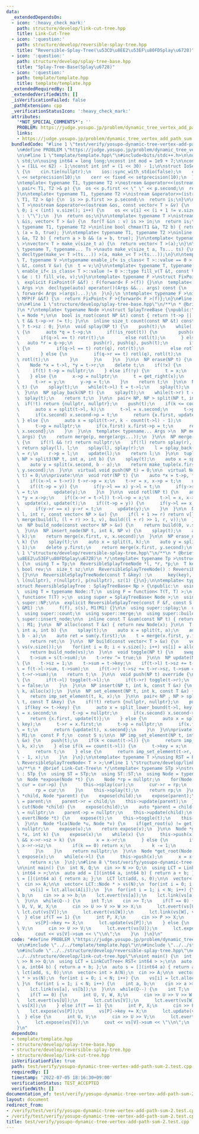 ```yaml
---
data:
  _extendedDependsOn:
  - icon: ':heavy_check_mark:'
    path: structure/develop/link-cut-tree.hpp
    title: Link-Cut-Tree
  - icon: ':question:'
    path: structure/develop/reversible-splay-tree.hpp
    title: "Reversible-Splay-Tree(\u53CD\u8EE2\u53EF\u80FDSplay\u6728)"
  - icon: ':question:'
    path: structure/develop/splay-tree-base.hpp
    title: "Splay-Tree-Base(Splay\u6728)"
  - icon: ':question:'
    path: template/template.hpp
    title: template/template.hpp
  _extendedRequiredBy: []
  _extendedVerifiedWith: []
  _isVerificationFailed: false
  _pathExtension: cpp
  _verificationStatusIcon: ':heavy_check_mark:'
  attributes:
    '*NOT_SPECIAL_COMMENTS*': ''
    PROBLEM: https://judge.yosupo.jp/problem/dynamic_tree_vertex_add_path_sum
    links:
    - https://judge.yosupo.jp/problem/dynamic_tree_vertex_add_path_sum
  bundledCode: "#line 1 \"test/verify/yosupo-dynamic-tree-vertex-add-path-sum-2.test.cpp\"\
    \n#define PROBLEM \"https://judge.yosupo.jp/problem/dynamic_tree_vertex_add_path_sum\"\
    \n\n#line 1 \"template/template.hpp\"\n#include<bits/stdc++.h>\n\nusing namespace\
    \ std;\n\nusing int64 = long long;\nconst int mod = 1e9 + 7;\n\nconst int64 infll\
    \ = (1LL << 62) - 1;\nconst int inf = (1 << 30) - 1;\n\nstruct IoSetup {\n  IoSetup()\
    \ {\n    cin.tie(nullptr);\n    ios::sync_with_stdio(false);\n    cout << fixed\
    \ << setprecision(10);\n    cerr << fixed << setprecision(10);\n  }\n} iosetup;\n\
    \ntemplate< typename T1, typename T2 >\nostream &operator<<(ostream &os, const\
    \ pair< T1, T2 >& p) {\n  os << p.first << \" \" << p.second;\n  return os;\n\
    }\n\ntemplate< typename T1, typename T2 >\nistream &operator>>(istream &is, pair<\
    \ T1, T2 > &p) {\n  is >> p.first >> p.second;\n  return is;\n}\n\ntemplate< typename\
    \ T >\nostream &operator<<(ostream &os, const vector< T > &v) {\n  for(int i =\
    \ 0; i < (int) v.size(); i++) {\n    os << v[i] << (i + 1 != v.size() ? \" \"\
    \ : \"\");\n  }\n  return os;\n}\n\ntemplate< typename T >\nistream &operator>>(istream\
    \ &is, vector< T > &v) {\n  for(T &in : v) is >> in;\n  return is;\n}\n\ntemplate<\
    \ typename T1, typename T2 >\ninline bool chmax(T1 &a, T2 b) { return a < b &&\
    \ (a = b, true); }\n\ntemplate< typename T1, typename T2 >\ninline bool chmin(T1\
    \ &a, T2 b) { return a > b && (a = b, true); }\n\ntemplate< typename T = int64\
    \ >\nvector< T > make_v(size_t a) {\n  return vector< T >(a);\n}\n\ntemplate<\
    \ typename T, typename... Ts >\nauto make_v(size_t a, Ts... ts) {\n  return vector<\
    \ decltype(make_v< T >(ts...)) >(a, make_v< T >(ts...));\n}\n\ntemplate< typename\
    \ T, typename V >\ntypename enable_if< is_class< T >::value == 0 >::type fill_v(T\
    \ &t, const V &v) {\n  t = v;\n}\n\ntemplate< typename T, typename V >\ntypename\
    \ enable_if< is_class< T >::value != 0 >::type fill_v(T &t, const V &v) {\n  for(auto\
    \ &e : t) fill_v(e, v);\n}\n\ntemplate< typename F >\nstruct FixPoint : F {\n\
    \  explicit FixPoint(F &&f) : F(forward< F >(f)) {}\n\n  template< typename...\
    \ Args >\n  decltype(auto) operator()(Args &&... args) const {\n    return F::operator()(*this,\
    \ forward< Args >(args)...);\n  }\n};\n \ntemplate< typename F >\ninline decltype(auto)\
    \ MFP(F &&f) {\n  return FixPoint< F >{forward< F >(f)};\n}\n#line 4 \"test/verify/yosupo-dynamic-tree-vertex-add-path-sum-2.test.cpp\"\
    \n\n#line 1 \"structure/develop/splay-tree-base.hpp\"\n/**\n * @brief Splay-Tree-Base(Splay\u6728\
    )\n */\ntemplate< typename Node >\nstruct SplayTreeBase {\npublic:\n  using NP\
    \ = Node *;\n\n  bool is_root(const NP &t) const { return !t->p || (t->p->l !=\
    \ t && t->p->r != t); }\n\n  inline size_t count(const NP &t) const { return t\
    \ ? t->sz : 0; }\n\n  void splay(NP t) {\n    push(t);\n    while(!is_root(t))\
    \ {\n      auto *q = t->p;\n      if(!is_root(t)) {\n        push(q), push(t);\n\
    \        if(q->l == t) rotr(t);\n        else rotl(t);\n      } else {\n     \
    \   auto *r = q->p;\n        push(r), push(q), push(t);\n        if(r->l == q)\
    \ {\n          if(q->l == t) rotr(q), rotr(t);\n          else rotl(t), rotr(t);\n\
    \        } else {\n          if(q->r == t) rotl(q), rotl(t);\n          else rotr(t),\
    \ rotl(t);\n        }\n      }\n    }\n  }\n\n  NP erase(NP t) {\n    splay(t);\n\
    \    Node *x = t->l, *y = t->r;\n    delete t;\n    if(!x) {\n      t = y;\n \
    \     if(t) t->p = nullptr;\n    } else if(!y) {\n      t = x;\n      t->p = nullptr;\n\
    \    } else {\n      x->p = nullptr;\n      t = get_right(x);\n      splay(t);\n\
    \      t->r = y;\n      y->p = t;\n    }\n    return t;\n  }\n\n  NP splay_front(NP\
    \ t) {\n    splay(t);\n    while(t->l) t = t->l;\n    splay(t);\n    return t;\n\
    \  }\n\n  NP splay_back(NP t) {\n    splay(t);\n    while(t->r) t = t->r;\n  \
    \  splay(t);\n    return t;\n  }\n\n  pair< NP, NP > split(NP t, int k) {\n  \
    \  if(!t) return {nullptr, nullptr};\n    push(t);\n    if(k <= count(t->l)) {\n\
    \      auto x = split(t->l, k);\n      t->l = x.second;\n      t->p = nullptr;\n\
    \      if(x.second) x.second->p = t;\n      return {x.first, update(t)};\n   \
    \ } else {\n      auto x = split(t->r, k - count(t->l) - 1);\n      t->r = x.first;\n\
    \      t->p = nullptr;\n      if(x.first) x.first->p = t;\n      return {update(t),\
    \ x.second};\n    }\n  }\n\n  template< typename... Args >\n  NP merge(NP p, Args...\
    \ args) {\n    return merge(p, merge(args...));\n  }\n\n  NP merge(NP l, NP r)\
    \ {\n    if(!l && !r) return nullptr;\n    if(!l) return splay(r), r;\n    if(!r)\
    \ return splay(l), l;\n    splay(l), splay(r);\n    l = splay_back(l);\n    l->r\
    \ = r;\n    r->p = l;\n    update(l);\n    return l;\n  }\n\n  tuple< NP, NP,\
    \ NP > split3(NP t, int a, int b) {\n    splay(t);\n    auto x = split(t, a);\n\
    \    auto y = split(x.second, b - a);\n    return make_tuple(x.first, y.first,\
    \ y.second);\n  }\n\n  virtual void push(NP t) = 0;\n\n  virtual Node *update(NP\
    \ t) = 0;\n\nprivate:\n\n  void rotr(NP t) {\n    auto *x = t->p, *y = x->p;\n\
    \    if((x->l = t->r)) t->r->p = x;\n    t->r = x, x->p = t;\n    update(x), update(t);\n\
    \    if((t->p = y)) {\n      if(y->l == x) y->l = t;\n      if(y->r == x) y->r\
    \ = t;\n      update(y);\n    }\n  }\n\n  void rotl(NP t) {\n    auto *x = t->p,\
    \ *y = x->p;\n    if((x->r = t->l)) t->l->p = x;\n    t->l = x, x->p = t;\n  \
    \  update(x), update(t);\n    if((t->p = y)) {\n      if(y->l == x) y->l = t;\n\
    \      if(y->r == x) y->r = t;\n      update(y);\n    }\n  }\n\n  NP build(int\
    \ l, int r, const vector< NP > &v) {\n    if(l + 1 >= r) return v[l];\n    return\
    \ merge(build(l, (l + r) >> 1, v), build((l + r) >> 1, r, v));\n  }\n\nprotected:\n\
    \n  NP build_node(const vector< NP > &v) {\n    return build(0, v.size(), v);\n\
    \  }\n\n  NP insert_node(NP t, int k, NP v) {\n    splay(t);\n    auto x = split(t,\
    \ k);\n    return merge(x.first, v, x.second);\n  }\n\n  NP erase_node(NP t, int\
    \ k) {\n    splay(t);\n    auto x = split(t, k);\n    auto y = split(x.second,\
    \ 1);\n    delete y.first;\n    return merge(x.first, y.second);\n  }\n};\n#line\
    \ 1 \"structure/develop/reversible-splay-tree.hpp\"\n/**\n * @brief Reversible-Splay-Tree(\u53CD\
    \u8EE2\u53EF\u80FDSplay\u6728)\n */\ntemplate< typename Tp >\nstruct ReversibleSplayTreeNode\
    \ {\n  using T = Tp;\n  ReversibleSplayTreeNode *l, *r, *p;\n  T key, sum;\n \
    \ bool rev;\n  size_t sz;\n\n  ReversibleSplayTreeNode() : ReversibleSplayTreeNode(Tp())\
    \ {}\n\n  ReversibleSplayTreeNode(const T &key) :\n      key(key), sum(key), rev(false),\
    \ l(nullptr), r(nullptr), p(nullptr), sz(1) {}\n};\n\ntemplate< typename Np >\n\
    struct ReversibleSplayTree : SplayTreeBase< Np > {\npublic:\n  using Node = Np;\n\
    \  using T = typename Node::T;\n  using F = function< T(T, T) >;\n  using S =\
    \ function< T(T) >;\n  using super = SplayTreeBase< Node >;\n  using NP = typename\
    \ super::NP;\n\n  explicit ReversibleSplayTree(const F &f, const S &s, const T\
    \ &M1) :\n      f(f), s(s), M1(M1) {}\n\n  using super::splay;\n  using super::split;\n\
    \  using super::count;\n  using super::merge;\n  using super::build_node;\n  using\
    \ super::insert_node;\n\n  inline const T &sum(const NP t) { return t ? t->sum\
    \ : M1; }\n\n  NP alloc(const T &x) { return new Node(x); }\n\n  T query(NP &t,\
    \ int a, int b) {\n    splay(t);\n    auto x = split(t, a);\n    auto y = split(x.second,\
    \ b - a);\n    auto ret = sum(y.first);\n    t = merge(x.first, y.first, y.second);\n\
    \    return ret;\n  }\n\n  NP build(const vector< T > &v) {\n    vector< NP >\
    \ vs(v.size());\n    for(int i = 0; i < v.size(); i++) vs[i] = alloc(v[i]);\n\
    \    return build_node(vs);\n  }\n\n  void toggle(NP t) {\n    swap(t->l, t->r);\n\
    \    t->sum = s(t->sum);\n    t->rev ^= true;\n  }\n\n  NP update(NP t) override\
    \ {\n    t->sz = 1;\n    t->sum = t->key;\n    if(t->l) t->sz += t->l->sz, t->sum\
    \ = f(t->l->sum, t->sum);\n    if(t->r) t->sz += t->r->sz, t->sum = f(t->sum,\
    \ t->r->sum);\n    return t;\n  }\n\n  void push(NP t) override {\n    if(t->rev)\
    \ {\n      if(t->l) toggle(t->l);\n      if(t->r) toggle(t->r);\n      t->rev\
    \ = false;\n    }\n  }\n\n  NP insert(NP t, int k, const T &x) {\n    return insert_node(t,\
    \ k, alloc(x));\n  }\n\n  NP set_element(NP t, int k, const T &x) {\n    splay(t);\n\
    \    return imp_set_element(t, k, x);\n  }\n\n  pair< NP , NP > split_lower_bound(NP\
    \ t, const T &key) {\n    if(!t) return {nullptr, nullptr};\n    push(t);\n  \
    \  if(key <= t->key) {\n      auto x = split_lower_bound(t->l, key);\n      t->l\
    \ = x.second;\n      t->p = nullptr;\n      if(x.second) x.second->p = t;\n  \
    \    return {x.first, update(t)};\n    } else {\n      auto x = split_lower_bound(t->r,\
    \ key);\n      t->r = x.first;\n      t->p = nullptr;\n      if(x.first) x.first->p\
    \ = t;\n      return {update(t), x.second};\n    }\n  }\n\nprivate:\n  const T\
    \ M1;\n  const F f;\n  const S s;\n\n  NP imp_set_element(NP t, int k, const T\
    \ &x) {\n    push(t);\n    if(k < count(t->l)) {\n      return imp_set_element(t->l,\
    \ k, x);\n    } else if(k == count(t->l)) {\n      t->key = x;\n      splay(t);\n\
    \      return t;\n    } else {\n      return imp_set_element(t->r, k - count(t->l)\
    \ - 1, x);\n    }\n  }\n};\n\ntemplate< typename T >\nusing RST = ReversibleSplayTree<\
    \ ReversibleSplayTreeNode< T > >;\n#line 1 \"structure/develop/link-cut-tree.hpp\"\
    \n/**\n * @brief Link-Cut-Tree\n */\ntemplate< typename STp >\nstruct LinkCutTree\
    \ : STp {\n  using ST = STp;\n  using ST::ST;\n  using Node = typename ST::Node;\n\
    \n  Node *expose(Node *t) {\n    Node *rp = nullptr;\n    for(Node *cur = t; cur;\
    \ cur = cur->p) {\n      this->splay(cur);\n      cur->r = rp;\n      this->update(cur);\n\
    \      rp = cur;\n    }\n    this->splay(t);\n    return rp;\n  }\n\n  void link(Node\
    \ *child, Node *parent) {\n    expose(child);\n    expose(parent);\n    child->p\
    \ = parent;\n    parent->r = child;\n    this->update(parent);\n  }\n\n  void\
    \ cut(Node *child) {\n    expose(child);\n    auto *parent = child->l;\n    child->l\
    \ = nullptr;\n    parent->p = nullptr;\n    this->update(child);\n  }\n\n  void\
    \ evert(Node *t) {\n    expose(t);\n    this->toggle(t);\n    this->push(t);\n\
    \  }\n\n  Node *lca(Node *u, Node *v) {\n    if(get_root(u) != get_root(v)) return\
    \ nullptr;\n    expose(u);\n    return expose(v);\n  }\n\n  Node *get_kth(Node\
    \ *x, int k) {\n    expose(x);\n    while(x) {\n      this->push(x);\n      if(x->r\
    \ && x->r->sz > k) {\n        x = x->r;\n      } else {\n        if(x->r) k -=\
    \ x->r->sz;\n        if(k == 0) return x;\n        k -= 1;\n        x = x->l;\n\
    \      }\n    }\n    return nullptr;\n  }\n\n  Node *get_root(Node *x) {\n   \
    \ expose(x);\n    while(x->l) {\n      this->push(x);\n      x = x->l;\n    }\n\
    \    return x;\n  }\n};\n#line 8 \"test/verify/yosupo-dynamic-tree-vertex-add-path-sum-2.test.cpp\"\
    \n\nint main() {\n  int N, Q;\n  cin >> N >> Q;\n  using LCT = LinkCutTree< RST<\
    \ int64 > >;\n\n  auto add = [](int64 a, int64 b) { return a + b; };\n  auto s\
    \ = [](int64 a) { return a; };\n  LCT lct(add, s, 0);\n\n  vector< int > A(N);\n\
    \  cin >> A;\n\n  vector< LCT::Node * > vs(N);\n  for(int i = 0; i < N; i++) {\n\
    \    vs[i] = lct.alloc(A[i]);\n  }\n  for(int i = 1; i < N; i++) {\n    int a,\
    \ b;\n    cin >> a >> b;\n    lct.evert(vs[a]);\n    lct.link(vs[a], vs[b]);\n\
    \  }\n\n  while(Q--) {\n    int T;\n    cin >> T;\n    if(T == 0) {\n      int\
    \ U, V, W, X;\n      cin >> U >> V >> W >> X;\n      lct.evert(vs[U]);\n     \
    \ lct.cut(vs[V]);\n      lct.evert(vs[W]);\n      lct.link(vs[W], vs[X]);\n  \
    \  } else if(T == 1) {\n      int P, X;\n      cin >> P >> X;\n      lct.expose(vs[P]);\n\
    \      vs[P]->key += X;\n      lct.update(vs[P]);\n    } else {\n      int U,\
    \ V;\n      cin >> U >> V;\n      lct.evert(vs[U]);\n      lct.expose(vs[V]);\n\
    \      cout << vs[V]->sum << \"\\n\";\n    }\n  }\n}\n"
  code: "#define PROBLEM \"https://judge.yosupo.jp/problem/dynamic_tree_vertex_add_path_sum\"\
    \n\n#include \"../../template/template.hpp\"\n\n#include \"../../structure/develop/splay-tree-base.hpp\"\
    \n#include \"../../structure/develop/reversible-splay-tree.hpp\"\n#include \"\
    ../../structure/develop/link-cut-tree.hpp\"\n\nint main() {\n  int N, Q;\n  cin\
    \ >> N >> Q;\n  using LCT = LinkCutTree< RST< int64 > >;\n\n  auto add = [](int64\
    \ a, int64 b) { return a + b; };\n  auto s = [](int64 a) { return a; };\n  LCT\
    \ lct(add, s, 0);\n\n  vector< int > A(N);\n  cin >> A;\n\n  vector< LCT::Node\
    \ * > vs(N);\n  for(int i = 0; i < N; i++) {\n    vs[i] = lct.alloc(A[i]);\n \
    \ }\n  for(int i = 1; i < N; i++) {\n    int a, b;\n    cin >> a >> b;\n    lct.evert(vs[a]);\n\
    \    lct.link(vs[a], vs[b]);\n  }\n\n  while(Q--) {\n    int T;\n    cin >> T;\n\
    \    if(T == 0) {\n      int U, V, W, X;\n      cin >> U >> V >> W >> X;\n   \
    \   lct.evert(vs[U]);\n      lct.cut(vs[V]);\n      lct.evert(vs[W]);\n      lct.link(vs[W],\
    \ vs[X]);\n    } else if(T == 1) {\n      int P, X;\n      cin >> P >> X;\n  \
    \    lct.expose(vs[P]);\n      vs[P]->key += X;\n      lct.update(vs[P]);\n  \
    \  } else {\n      int U, V;\n      cin >> U >> V;\n      lct.evert(vs[U]);\n\
    \      lct.expose(vs[V]);\n      cout << vs[V]->sum << \"\\n\";\n    }\n  }\n\
    }\n"
  dependsOn:
  - template/template.hpp
  - structure/develop/splay-tree-base.hpp
  - structure/develop/reversible-splay-tree.hpp
  - structure/develop/link-cut-tree.hpp
  isVerificationFile: true
  path: test/verify/yosupo-dynamic-tree-vertex-add-path-sum-2.test.cpp
  requiredBy: []
  timestamp: '2022-07-05 18:16:30+09:00'
  verificationStatus: TEST_ACCEPTED
  verifiedWith: []
documentation_of: test/verify/yosupo-dynamic-tree-vertex-add-path-sum-2.test.cpp
layout: document
redirect_from:
- /verify/test/verify/yosupo-dynamic-tree-vertex-add-path-sum-2.test.cpp
- /verify/test/verify/yosupo-dynamic-tree-vertex-add-path-sum-2.test.cpp.html
title: test/verify/yosupo-dynamic-tree-vertex-add-path-sum-2.test.cpp
---
```

